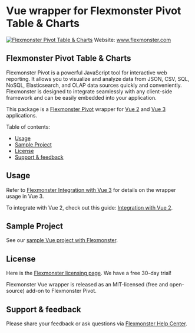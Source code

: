 # Vue wrapper for Flexmonster Pivot Table & Charts 
[![Flexmonster Pivot Table & Charts](https://cdn.flexmonster.com/landing.png)](https://flexmonster.com)
Website: www.flexmonster.com

## Flexmonster Pivot Table & Charts

Flexmonster Pivot is a powerful JavaScript tool for interactive web reporting. It allows you to visualize and analyze data from JSON, CSV, SQL, NoSQL, Elasticsearch, and OLAP data sources quickly and conveniently. Flexmonster is designed to integrate seamlessly with any client-side framework and can be easily embedded into your application.

This package is a [Flexmonster Pivot](https://www.flexmonster.com/) wrapper for [Vue 2](https://v2.vuejs.org/) and [Vue 3](https://vuejs.org/) applications.

Table of contents:

* [Usage](#usage)
* [Sample Project](#sample-project)
* [License](#license)
* [Support & feedback](#support-feedback)

## <a name="usage"></a>Usage ##

Refer to [Flexmonster Integration with Vue 3](https://www.flexmonster.com/doc/integration-with-vue-3) for details on the wrapper usage in Vue 3.

To integrate with Vue 2, check out this guide: [Integration with Vue 2](https://www.flexmonster.com/doc/integration-with-vue-2/).

## <a name="sample-project"></a>Sample Project ##

See our [sample Vue project with Flexmonster](https://github.com/flexmonster/pivot-vue).

## <a name="license"></a>License ##

Here is the [Flexmonster licensing page](https://www.flexmonster.com/pivot-table-editions-and-pricing/). We have a free 30-day trial! 

Flexmonster Vue wrapper is released as an MIT-licensed (free and open-source) add-on to Flexmonster Pivot.

## <a name="support-feedback"></a>Support & feedback ##

Please share your feedback or ask questions via [Flexmonster Help Center](https://www.flexmonster.com/help-center/).

